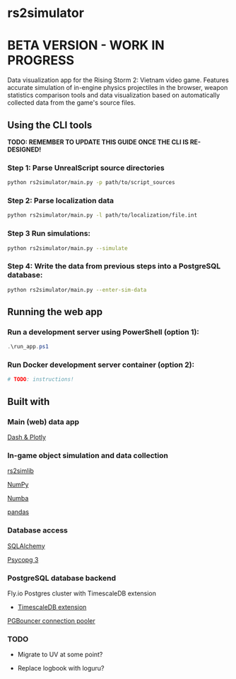 # rs2simulator

# BETA VERSION - WORK IN PROGRESS

Data visualization app for the Rising Storm 2: Vietnam video game.
Features accurate simulation of in-engine physics projectiles in the browser,
weapon statistics comparison tools and data visualization based on automatically
collected data from the game's source files.

## Using the CLI tools

**TODO: REMEMBER TO UPDATE THIS GUIDE ONCE THE CLI IS RE-DESIGNED!**

### Step 1: Parse UnrealScript source directories

```bash
python rs2simulator/main.py -p path/to/script_sources
```

### Step 2: Parse localization data

```bash
python rs2simulator/main.py -l path/to/localization/file.int
```

### Step 3 Run simulations:

```bash
python rs2simulator/main.py --simulate
```

### Step 4: Write the data from previous steps into a PostgreSQL database:

```bash
python rs2simulator/main.py --enter-sim-data
```

## Running the web app

### Run a development server using PowerShell (option 1):

```powershell
.\run_app.ps1
```

### Run Docker development server container (option 2):

```bash
# TODO: instructions!
```

## Built with

### Main (web) data app

[Dash & Plotly](https://dash.plotly.com/)

### In-game object simulation and data collection

[rs2simlib](https://github.com/tuokri/rs2simlib)

[NumPy](https://numpy.org/)

[Numba](https://numba.pydata.org/)

[pandas](https://pandas.pydata.org/)

### Database access

[SQLAlchemy](https://www.sqlalchemy.org/)

[Psycopg 3](https://www.psycopg.org/psycopg3/)

### PostgreSQL database backend

Fly.io Postgres cluster with TimescaleDB extension

- [TimescaleDB extension](https://docs.timescale.com/timescaledb/latest/)

[PGBouncer connection pooler](http://www.pgbouncer.org/)

### TODO

- Migrate to UV at some point?

- Replace logbook with loguru?
